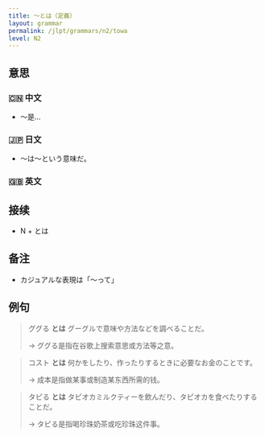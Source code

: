 ```yaml
---
title: 〜とは（定義）
layout: grammar
permalink: /jlpt/grammars/n2/towa
level: N2
---
```


## 意思

### 🇨🇳 中文

- 〜是…

### 🇯🇵 日文

- 〜は〜という意味だ。

### 🇬🇧 英文


## 接续

- N + とは

## 备注

- カジュアルな表現は「〜って」

## 例句

> ググる **とは** グーグルで意味や方法などを調べることだ。
>
> → ググる是指在谷歌上搜索意思或方法等之意。

> コスト **とは** 何かをしたり、作ったりするときに必要なお金のことです。
>
> → 成本是指做某事或制造某东西所需的钱。

> タピる **とは** タピオカミルクティーを飲んだり、タピオカを食べたりすることだ。
>
> → タピる是指喝珍珠奶茶或吃珍珠这件事。

